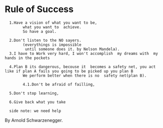 

# Rule of Success

      1.Have a vision of what you want to be, 
            what you want to  achieve. 
            So have a goal.

      2.Don't listen to the NO sayers.
            (everythings is impossible 
             until someone does it. by Nelson Mandela).
      3.I have to Work very hard, I won't accomplish  my dreams with  my hands in the pockets 
      
      4.Plan B its dangerous, becouse it  becomes a safety net, you act like if plan A fails you going to be picked up you plan B
            We perform better when there is no  safety net(plan B). 
      
            4.1.Don't be afraid of failling,

      5.Don't stop learning,

      6.Give back what you take

      side note: we need help

By Arnold Schwarzenegger.
